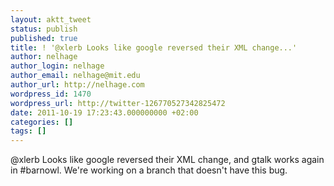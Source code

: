 ```yaml
---
layout: aktt_tweet
status: publish
published: true
title: ! '@xlerb Looks like google reversed their XML change...'
author: nelhage
author_login: nelhage
author_email: nelhage@mit.edu
author_url: http://nelhage.com
wordpress_id: 1470
wordpress_url: http://twitter-126770527342825472
date: 2011-10-19 17:23:43.000000000 +02:00
categories: []
tags: []
---
```

@xlerb Looks like google reversed their XML change, and gtalk works again in #barnowl. We're working on a branch that doesn't have this bug.

